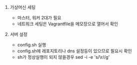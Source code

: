 1. 가상머신 세팅
   - 마스터, 워커 2대가 필요
   - 네트워크 세팅은 Vagrantfile을 메모장으로 열어서 확인
  
2. 서버 설정
   - config.sh 실행
   - config.sh에 레포지토리나 dns 설정등이 있으므로 필요시 확인
    * sh가 정상실행이 되지 않을경우
    sed -i -e 's/\r//g' <script file path> 실행

3. vim 에디터, 도커, 쿠버네티스 설치
   - install_pkg.sh를 실행하여 설치 및 데몬 실행
   - 사용하려는 쿠버네티스 버전에 호환되는 도커 버전을 사용해야 에러 없이 설치됨

4. 쿠버네티스 클러스터 초기화 / 마스터 노드 설정 / Pod 통신을 위한 calico 세팅
   - net_calico.yaml 오브젝트 파일과 master_node.sh 파일 작성 후 master_node.sh 실행
   - master_node.sh = 쿠버네티스 클러스터 초기화 / 마스터 노드 설정 / calico 실행
   - calico = Pod간의 네트워크 동신을 위한 네트워크 플러그인

5. 위의 1~3번 과정을 워커노드로 사용할 가상머신에 진행

6. 쿠버네티스 클러스터 조인
   - work_nodes.sh를 실행하여 쿠버네티스 클러스터 조인
   - kubectl get nodes로 클러스터가 잘 구성되었는지 확인

7. 헬름 설치
   - 헬름(helm) = 쿠버네티스에서 애플리케이션을 배포하기 위해 사용되는 패키징 툴
   - 헬름을 이용해 쿠버네티스에 원하는 애플리케이션을 간단하게 설치할 수 있다
   - 컨테이너 배포 뿐 아니라 애플리케이션을 배포하기 위해 필요한 쿠버네티스 리소스를 모두 패키지 형태로 배포하는 역할
   - 마스터 노드로 helm-install.sh 이동
   - helm-install.sh 를 export DESIRED_VERSION=v3.2.1; 헬름 쉘스크립트 ex) ./helm-install.sh 명령어와 같이 실행하여 버전을 정하면서 헬름 설치

8. MetalLB 설치
   - 마스터 노드에서 작업 진행
   - MetalLB = 온프레미스 환경에서 로드밸런서를 사용할 수 있게 해줌
   - 헬름 차트 저장소에서 metallb 검색 후 차트 저장소의 주소 확인
   - (실습 책의 저자의 repo를 사용해서 설치를 진행함)
   - helm repo add edu https://iac-source.github.io/helm-charts를 입력하여 헬름 차트 저장소 추가
   - helm repo list 를 사용하여 목록 확인
   - helm repo update를 사용하여 최신 차트 정보를 동기화
   - helm install metallb edu/metallb --namespace=metallb-system --create-namespace --set controller.tag=v0.8.3 --set speaker.tag=v0.8.3 --set configmap.ipRange=192.168.1.11-192.168.1.29 를 사용하여 metallb 설치
   - kubectl get pods -n metallb-system 명령어로 정상 배포되었는지 확인
 
9. DB 설치를 위한 PV, PVC 설정 (쿠버네티스 파드 위에 올린 DB 설정) - 다음 프로젝트때 쿠버네티스 오퍼레이터를 이용해서 DB 구성
   - PV = 클러스터가 관리하는 파일시스템을 저장하는 공간, 클러스터 내에 존재하는 볼륨
   - PVC = PV 자원의 사용방법을 정의한 요청서, PV에 접근하려면 PVC가 있어야 한다
   - db 폴더에서 db-pv.yaml 파일과 db-pvc.yaml 파일을 마스터 노드에 옮긴다
   - 쿠버네티스 클러스터에서 PV를 공유하기 위해 nfs 서버를 활성화해야 한다
   - db-pv.yaml 파일을 열어 pv로 사용할 디렉토리를 mkdir명령으로 만든다 ex)mkdir /nfs_folder - 해당 프로젝트는 nfs 폴더명을 기준으로 되어있음
   - echo '/파일경로 192.168.1.0/24(rw,sync,no_root_squash)' >> /etc/exports 명령어를 사용해 NFS서버로 받아들일 IP를 기록한다
   - systemctl enable --now nfs 를 입력하여 NFS 서버를 활성화 시킨다
   - kubectl apply -f db-pv.yaml 명령어와 kubectl apply -f db-pvc.yaml 명령어를 입력하여 PV, PVC를 생성한다
   - kubectl get pv 와 kubectl get pvc를 입력하여 PV, PVC가 정상 생성되었는지 확인한다
   - PV의 status 는 bound 상태여야 정상작동
   - db 폴더의 mysql-db.yaml 파일과 mysql-secret.yaml 파일을 마스터 노드로 옮긴다
   - kubectl apply -f mysql-secret.yaml 을 실행하여 DB의 password가 담긴 secret을 배포한다 (secret 값들은 base64 인코딩이 되어있어야 한다)
   - kubectl apply -f mysql-db.yaml을 실행하여 DB를 배포한다
   - kubectl get secret 과 kubectl get pods를 입력하여 정상 배포되었는지 확인한다
   - kubectl expose deploy mysql-db --port 3306 --type LoadBalancer을 입력하여 db를 로드밸런서 타입으로 노출시킨다
   - kubectl get service를 입력하여 정상적으로 service로 노출되었는지 확인한다

10. backend 배포
   - backend 폴더의 back.yaml 파일을 마스터 노드로 옮긴다 (DB 연결정보는 yaml에 명시했지만 추후 시크릿으로 처리 필요)
   - 도커 hub에서 이미지를 가져오기 위해 kubectl create secret docker-registry docker-login --docker-username=<도커ID> --docker-password=<도커PW> 를 사용해서 secret 값을 만든다
   - 명령어 중에 특수문자가 포함되어 있다면 작은 따옴표를 사용하여 이스케이프 처리를 해줘야 한다
   - kubectl apply -f back.yaml을 실행하여 배포한다
   - 정상적으로 배포되었는지 kubectl get pods 로 파드 목록 출력 후 kubectl logs 파드name 을 넣어 로그를 확인한다
   - kubectl expose deploy simple-board --port 8070 --type LoadBalancer을 입력하여 backend를 로드밸런서 타입으로 노출시킨다
   - (해당 명령어는 yaml에 service로도 기술 가능)

11. frontend 배포 (11번 성규 도커파일 완성되면 작성)
   - kubectl get service를 입력하여 백엔드가 어느 ip로 노출되었는지 파악한다
   - externa-ip로 frontend api 요청 주소를 교체한다

12. CI/CD를 위한 jenkins 설치
   - 젠킨스의 설정과 구성 파일들이 파드가 사라져도 유지되도록 PV, PVC를 위한 설정이 필요하다
   - jenkins 폴더 내의 nfs-exporter.sh 파일을 마스터 노드로 옮긴다
   - nfs-exporter.sh 쉘 스크립트를 jenkins 매개변수와 같이 실행하여 PV, PVC를 생성하고 nfs 서버를 재시작한다
   - ./nfs-exporter.sh jenkins (nfs 폴더 기준으로 작성되어 있어 경로를 바꾸고 싶다면 sh 수정)
   - 젠킨스 컨트롤러에서 기본적으로 사용하는 유저ID와 그룹ID는 1000번이다 따라서 nfs 폴더에 권한을 부여해야한다
   - 해당 프로젝트 기준 chown 1000:1000 /nfs/jenkins 를 입력하여 소유자를 변경한다
   - ls -n /nfs 를 입력하여 반영이 되었는지 확인한다
   - jenkins 폴더에서 jenkins-volume.yaml 파일을 마스터 노드로 옮긴다
   - kubectl apply -f jenkins-volume.yaml를 실행하여 젠킨스용 PV, PVC를 생성한다
   - kubectl get pv 와 kubectl get pvc를 입력하여 정상적으로 생성되고 바운드가 되었는지 확인한다
   - jenkins 폴더 내의 jenkins-install.sh 파일을 마스터 노드로 옮긴다
   - sh 내부에 jenkins config 파일 정보와 설치 노드 정보가 있다 (해당 정보는 해당 프로젝트 및 공부한 책의 저자의 github에 연결되어 있으므로 필요시 수정)
   - jenkins-install.sh를 실행하여 젠키스를 설치한다
   - kubectl get deployment를 입력하여 정상 배포되었는지 확인한다
   - kubectl get serivce를 입력하여 젠킨스가 정상적으로 외부랑 통신할 수 있는 상태인지 확인한다
   - kubectl get serivce를 입력하였을때 jenkins의 external-ip와 port를 확인하고 해당 주소를 브라우저에 입력하여 젠킨스에 접속한다
   - 젠킨스의 ID, PW는 admin/admin으로 설정되어있으므로 로그인하여 정상 구동되는지 확인한다
   - 젠킨스 플러그인 업데이트를 위해 메뉴에서 젠킨스 관리 > 플러그인 관리 메뉴로 이동한다
   - 업데이트된 플러그인 목록에서 최하단의 Compatible를 클릭한다
   - 지금 다운로드하고 재시작 후 설치하기 버튼을 눌러서 플러그인을 업데이트 한다
   - 다운로드 화면에서 설치가 끝나고 실행중인 작업이 없으면 Jenkins 재시작. 을 체크한다
   - 젠킨스 관리 > 노드 관리 화면으로 들어간다
   - 왼쪽 메뉴에서 Configure Clouds로 들어서 Pod Templates 버튼을 누른다
   - 펼쳐진 포드 템플릿에서 Pod Template details 버튼을 누른다
   - 중간 환경변수에서 JENKINS_URL을 kubectl get service 시 나왔던 external-ip로 변경한다
   - 하단에 Apply 후에 Save를 눌러 변경된 설정을 저장한다
   - kubectl get serviceaccounts로 jenkins 서비스 어카운트가 존재하는지 확인한다
   - 젠킨스의 파드에서 쿠버네티스 API 서버와의 통신을 위해 admin 권한을 부여한다
   - kubectl create clusterrolebinding jenkins-cluster-admin --clusterrole=cluster-amdin --serviceaccount=default:jenkins
   - kubectl get clusterrolebindings jenkins-cluster-admin -o yaml 을 입력하여 롤 바인딩이 정상적으로 진행됬는지 확인한다
     
13. jenkins로 CI/CD 구현 (작성중)
   - 젠킨스에 로그인하여 접속한다
   - 젠킨스 관리 > 플러그인 관리 > 설치 가능 으로이동한다
   - Kubernetes Continuous Deploy 플러그인을 검색하여 체크하고 지금 다운로드하고 재시작후 설치하기를 누른다
   - 넘어가는 화면에서 설치가 끝나고 재시작을 체크한다
   - 지속적 배포 플러그인은 자격 증명 정보를 따로 관리하여 등록해야 한다
   - 젠킨스 관리 > Manage Credentials로 이동한다
   - global 버튼을 누른다
   - 쿠버 설정파일이 있는 마스터 노드에 접속권한이 필요하므로 왼쪽 메뉴에서 Add Credentials를 눌러 추가한다
   - Username에 마스터 노드 리눅스 접속 계정 id를 기입한다
   - Password에 마스터 노드 리눅스 접속 계정 pw를 기입한다
   - ID에 자격 증명을 사용할때 식별할 값을 넣는다 ex)m-k8s-ssh
   - 하단에 OK 버튼을 눌러 저장한다
   - 다시 Add Credentials버튼을 눌러 쿠버설정 파일에 대한 자격 증명을 추가한다
   - kind 항목을 Kubernetes configuration (kubeconfig) 항목으로 바꾼다
   - ID에 자격 증명을 사용할때 식별할 값을 넣는다 ex)kubeconfig
   - Kubeconfig 항목에서 From a file on the Kubernetes master node를 체크한다
   - Server 항목에 마스터 노드가 존재하는 컴퓨터의 ip를 입력한다
   - SSH Credentials에는 아까 설정한 ssh 접근정보를 넣는다 ex)m-k8s-ssh
   - 하단에 OK 버튼을 눌러 저장한다
   - 젠킨스 메인화면으로 돌아와 새로운 Item 메뉴를 클릭한다
   - Enter an item name에 Item 식별값을 입력한다 ex)simple-board
   - Pipline 항목을 클릭하고 ok를 누른다

14. Slack hook을 이용한 배포 알림
15. 그라파나, 프로메테우스 설치
16. 그라파나, 프로메테우스 연동
17. 서버 모니터링 경고 Slack 알림
